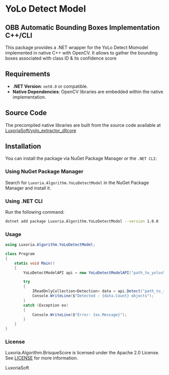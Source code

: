 # YoLo Detect Model
## OBB Automatic Bounding Boxes Implementation C++/CLI

This package provides a .NET wrapper for the YoLo Detect Momodel implemented in native C++ with OpenCV. It allows to gather the bounding boxes associated with class ID & its confidence score

## Requirements
- **.NET Version**: `net8.0` or compatible.
- **Native Dependencies**: OpenCV libraries are embedded within the native implementation.

## Source Code
The precompiled native libraries are built from the source code available at [LuxoriaSoft/yolo_extractor_dllcore](https://github.com/LuxoriaSoft/yolo_extractor_dllcore)

## Installation
You can install the package via NuGet Package Manager or the `.NET CLI`:

### Using NuGet Package Manager
Search for `Luxoria.Algorithm.YoLoDetectModel` in the NuGet Package Manager and install it.

### Using .NET CLI
Run the following command:
```bash
dotnet add package Luxoria.Algorithm.YoLoDetectModel --version 1.0.0
```

### Usage
```csharp	
using Luxoria.Algorithm.YoLoDetectModel;

class Program
{
    static void Main()
    {
        YoLoDetectModelAPI api = new YoLoDetectModelAPI("path_to_yolov5l.onnx");

        try
        {
            IReadOnlyCollection<Detection> data = api.Detect("path_to_img.jpg");
            Console.WriteLine($"Detected : {data.Count} objects");
        }
        catch (Exception ex)
        {
            Console.WriteLine($"Error: {ex.Message}");
        }
    }
}
```

### License
Luxoria.Algorithm.BrisqueScore is licensed under the Apache 2.0 License. See [LICENSE](LICENSE) for more information.

LuxoriaSoft